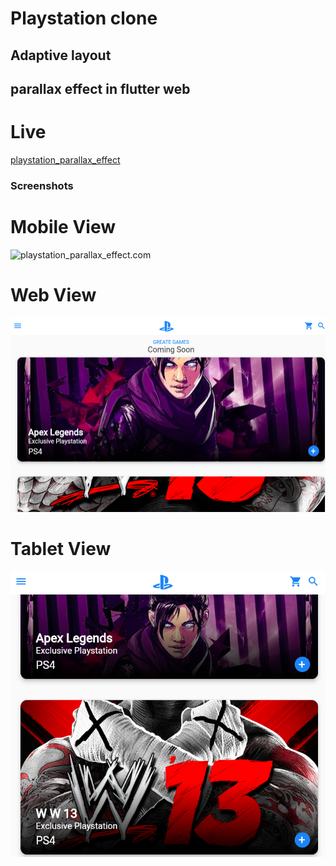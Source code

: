 # Playstation clone 
## Adaptive layout
## parallax effect in flutter web



# Live


<a href="https://fir-flutter-demo-app-6580e.web.app/#/">playstation_parallax_effect</a>


### Screenshots 
 

 # Mobile View 
<p>
      <img src="https://github.com/suryadevsingh/playstationapp/blob/master/assets/sceenshots/playstation.gif" alt="playstation_parallax_effect.com">
  </p>
  
 # Web View 
 <p>
      <img src="https://github.com/suryadevsingh/playstationapp/blob/master/assets/sceenshots/playstation1.png" alt="playstation_parallax.com">
  
 </p>

 # Tablet View 
 <p>
      <img src="https://github.com/suryadevsingh/playstationapp/blob/master/assets/sceenshots/playstation2.png" alt="playstation+parallax.com">
  
 </p>


